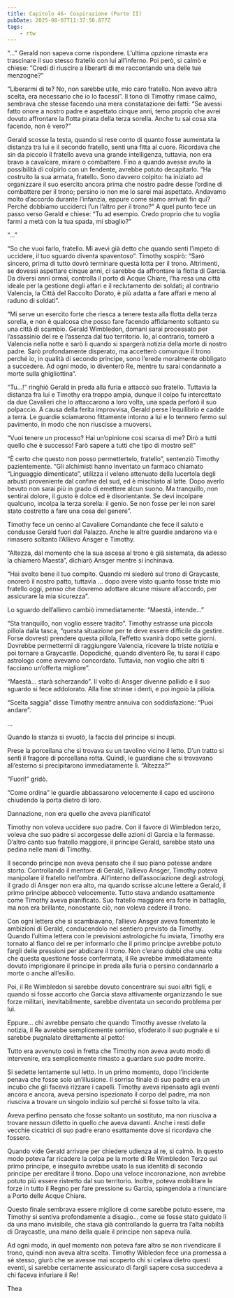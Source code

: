 ```yaml
---
title: Capitolo 46- Cospirazione (Parte II)
pubDate: 2025-08-07T11:37:50.877Z
tags:
    - rtw
---
```



“…” Gerald non sapeva come rispondere. L’ultima opzione rimasta era trascinare il suo stesso fratello con lui all’inferno. Poi però, si calmò e chiese: “Credi di riuscire a liberarti di me raccontando una delle tue menzogne?”


“Liberarmi di te? No, non sarebbe utile, mio caro fratello. Non avevo altra scelta, era necessario che io lo facessi”. Il tono di Timothy rimase calmo, sembrava che stesse facendo una mera constatazione dei fatti: “Se avessi fatto onore a nostro padre e aspettato cinque anni, temo proprio che avrei dovuto affrontare la flotta pirata della terza sorella. Anche tu sai cosa sta facendo, non è vero?”


Gerald scosse la testa, quando si rese conto di quanto fosse aumentata la distanza tra lui e il secondo fratello, sentì una fitta al cuore. Ricordava che sin da piccolo il fratello aveva una grande intelligenza, tuttavia, non era bravo a cavalcare, mirare o combattere. Fino a quando avesse avuto la possibilità di colpirlo con un fendente, avrebbe potuto decapitarlo. “Ha costruito la sua armata, fratello.
Sono davvero colpito: ha iniziato ad organizzare il suo esercito ancora prima che nostro padre desse l’ordine di combattere per il trono; persino io non me lo sarei mai aspettato. Andavamo molto d’accordo durante l’infanzia, eppure come siamo arrivati fin qui? Perché dobbiamo ucciderci l’un l’altro per il trono?”
A quel punto fece un passo verso Gerald e chiese: “Tu ad esempio. Credo proprio che tu voglia farmi a metà con la tua spada, mi sbaglio?”


“…”


“So che vuoi farlo, fratello. Mi avevi già detto che quando senti l’impeto di uccidere, il tuo sguardo diventa spaventoso”. Timothy sospirò: “Sarò sincero, prima di tutto dovrò terminare questa lotta per il trono.
Altrimenti, se dovessi aspettare cinque anni, ci sarebbe da affrontare la flotta di Garcia. Da diversi anni ormai, controlla il porto di Acque Chiare, l’ha resa una città ideale per la gestione degli affari e il reclutamento dei soldati; al contrario Valencia, la Città del Raccolto Dorato, è più adatta a fare affari e meno al raduno di soldati”.


“Mi serve un esercito forte che riesca a tenere testa alla flotta della terza sorella, e non è qualcosa che posso fare facendo affidamento soltanto su una città di scambio. Gerald Wimbledon, domani sarai processato per l’assassinio del re e l’assenza dal tuo territorio.  Io, al contrario, tornerò a Valencia nella notte e sarò lì quando si spargerà notizia della morte di nostro padre.
Sarò profondamente disperato, ma accetterò comunque il trono perché io, in qualità di secondo principe, sono l’erede moralmente obbligato a succedere. Ad ogni modo, io diventerò Re, mentre tu sarai condannato a morte sulla ghigliottina”.


“Tu…!” ringhiò Gerald in preda alla furia e attaccò suo fratello.  Tuttavia la distanza fra lui e Timothy era troppo ampia, dunque il colpo fu intercettato da due Cavalieri che lo attaccarono a loro volta, una spada perforò il suo polpaccio. A causa della ferita improvvisa, Gerald perse l’equilibrio e cadde a terra. Le guardie sciamarono fittamente intorno a lui e lo tennero fermo sul pavimento, in modo che non riuscisse a muoversi.


“Vuoi tenere un processo? Hai un’opinione così scarsa di me? Dirò a tutti quello che è successo! Farò sapere a tutti che tipo di mostro sei!”


“È certo che questo non posso permettertelo, fratello”, sentenziò Timothy pazientemente. “Gli alchimisti hanno inventato un farmaco chiamato “Linguaggio dimenticato”, utilizza il veleno attenuato della lucertola degli arbusti proveniente dal confine del sud, ed è mischiato al latte. Dopo averlo bevuto non sarai più in grado di emettere alcun suono. Ma tranquillo, non sentirai dolore, il gusto è dolce ed è disorientante. Se devi incolpare qualcuno, incolpa la terza sorella: il genio. Se non fosse per lei non sarei stato costretto a fare una cosa del genere”.


Timothy fece un cenno al Cavaliere Comandante che fece il saluto e condusse Gerald fuori dal Palazzo. Anche le altre guardie andarono via e rimasero soltanto l’Allievo Ansger e Timothy.


“Altezza, dal momento che la sua ascesa al trono è già sistemata, da adesso la chiamerò Maestà”, dichiarò Ansger mentre si inchinava.


“Hai svolto bene il tuo compito. Quando mi siederò sul trono di Graycaste, onorerò il nostro patto, tuttavia … dopo avere visto quanto fosse triste mio fratello oggi, penso che dovremo adottare alcune misure all’accordo, per assicurare la mia sicurezza”.


Lo sguardo dell’allievo cambiò immediatamente: “Maestà, intende…”


“Sta tranquillo, non voglio essere tradito”. Timothy estrasse una piccola pillola dalla tasca, “questa situazione per te deve essere difficile da gestire. Forse dovresti prendere questa pillola, l’effetto svanirà dopo sette giorni. Dovrebbe permettermi di raggiungere Valencia, ricevere la triste notizia e poi tornare a Graycastle. Dopodiché, quando diventerò Re, tu sarai il capo astrologo come avevamo concordato.  Tuttavia, non voglio che altri ti facciano un’offerta migliore”.


“Maestà… starà scherzando”. Il volto di Ansger divenne pallido e il suo sguardo si fece addolorato. Alla fine strinse i denti, e poi ingoiò la pillola.


“Scelta saggia” disse Timothy mentre annuiva con soddisfazione: “Puoi andare”.


…


Quando la stanza si svuotò, la faccia del principe si incupì.


Prese la porcellana che si trovava su un tavolino vicino il letto. D’un tratto si sentì il fragore di porcellana rotta. Quindi, le guardiane che si trovavano all’esterno si precipitarono immediatamente lì. “Altezza?”


“Fuori!” gridò.


“Come ordina” le guardie abbassarono velocemente il capo ed uscirono chiudendo la porta dietro di loro.


Dannazione, non era quello che aveva pianificato!


Timothy non voleva uccidere suo padre. Con il favore di Wimbledon terzo, voleva che suo padre si accorgesse delle azioni di Garcia e la fermasse. D’altro canto suo fratello maggiore, il principe Gerald, sarebbe stato una pedina nelle mani di Timothy.


Il secondo principe non aveva pensato che il suo piano potesse andare storto. Controllando il mentore di Gerald, l’allievo Ansger, Timothy poteva manipolare il fratello nell’ombra. All’interno dell’associazione degli astrologi, il grado di Ansger non era alto, ma quando scrisse alcune lettere a Gerald, il primo principe abboccò velocemente. Tutto stava andando esattamente come Timothy aveva pianificato. Suo fratello maggiore era forte in battaglia, ma non era brillante, nonostante ciò, non voleva cedere il trono.


Con ogni lettera che si scambiavano, l’allievo Ansger aveva fomentato le ambizioni di Gerald, conducendolo nel sentiero previsto da Timothy. Quando l’ultima lettera con le previsioni astrologiche fu inviata, Timothy era tornato al fianco del re per informarlo che il primo principe avrebbe potuto fargli delle pressioni per abdicare il trono. Non c’erano dubbi che una volta che questa questione fosse confermata, il Re avrebbe immediatamente dovuto imprigionare il principe in preda alla furia o persino condannarlo a morte o anche all’esilio.


Poi, il Re Wimbledon si sarebbe dovuto concentrare sui suoi altri figli, e quando si fosse accorto che Garcia stava attivamente organizzando le sue forze militari, inevitabilmente, sarebbe diventata un  secondo problema per lui.


Eppure… chi avrebbe pensato che quando Timothy avesse rivelato la notizia, il Re avrebbe semplicemente sorriso, sfoderato il suo pugnale e si sarebbe pugnalato direttamente al petto!


Tutto era avvenuto così in fretta che Timothy non aveva avuto modo di intervenire, era semplicemente rimasto a guardare suo padre morire.


Si sedette lentamente sul letto. In un primo momento, dopo l’incidente penava che fosse solo un’illusione. Il sorriso finale di suo padre era un incubo che gli faceva rizzare i capelli. Timothy aveva ripensato agli eventi ancora e ancora, aveva persino ispezionato il corpo del padre, ma non riusciva a trovare un singolo indizio sul perché si fosse tolto la vita.


Aveva perfino pensato che fosse soltanto un sostituto, ma non riusciva a trovare nessun difetto in quello che aveva davanti. Anche i resti delle vecchie cicatrici di suo padre erano esattamente dove si ricordava che fossero.


Quando vide Gerald arrivare per chiedere udienza al re, si calmò. In questo modo poteva far ricadere la colpa pe la morte di Re Wimbledon Terzo sul primo principe, e inseguito avrebbe usato la sua identità di secondo principe per ereditare il trono. Dopo una veloce incoronazione, non avrebbe potuto più essere ristretto dal suo territorio. Inoltre, poteva mobilitare le forze in tutto il Regno per fare pressione su Garcia, spingendola a rinunciare a Porto delle Acque Chiare.


Questo finale sembrava essere migliore di come sarebbe potuto essere, ma Timothy si sentiva profondamente a disagio… come se fosse stato guidato lì da una mano invisibile, che stava già controllando la guerra tra l’alta nobiltà di Graycastle, una mano della quale il principe non sapeva nulla.


Ad ogni modo, in quel momento non poteva fare altro se non rivendicare il trono, quindi non aveva altra scelta. Timothy Wibledon fece una promessa a sé stesso, giurò che se avesse mai scoperto chi si celava dietro questi eventi, si sarebbe certamente assicurato di fargli sapere cosa succedeva a chi faceva infuriare il Re!




Thea
                                


                                



